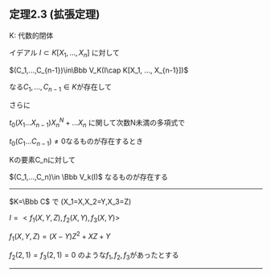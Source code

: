 ## 定理2.3 (拡張定理)
 
K: 代数的閉体
 
イデアル $I\subset K[X_1,...,X_n]$ に対して
 
$(C_1,...,C_{n-1})\in\Bbb V_K(I\cap K[X_1, ..., X_{n-1}])$
 
なる$C_1,...,C_{n-1}\in K$が存在して

さらに

$t_0(X_1...X_{n-1})X_n^N+...X_n$ に関して次数N未満の多項式で

$t_0(C_1...C_{n-1})\neq0$なるものが存在するとき

Kの要素C_nに対して

$(C_1,...,C_n)\in \Bbb V_k(I)$ なるものが存在する


----

$K=\Bbb C$ で (X_1=X,X_2=Y,X_3=Z)

$I=<f_1(X,Y,Z),f_2(X,Y),f_3(X,Y)>$

$f_1(X,Y,Z)=(X-Y)Z^2+XZ+Y$

$f_2(2,1)=f_3(2,1)=0$ のような$f_1,f_2,f_3$があったとする

----